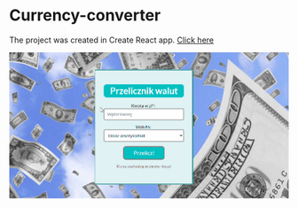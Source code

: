 # Currency-converter
The project was created in Create React app. [Click here](https://mikaeloangelloo.github.io/currency-converter-react/)

![preview](public/calculator.gif)